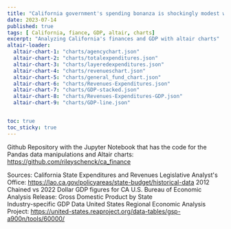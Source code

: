 ```yaml
---
title: "California government's spending bonanza is shockingly modest when compared with GDP growth"
date: 2023-07-14
published: true
tags: [ California, fiance, GDP, altair, charts]
excerpt: "Analyzing California's finances and GDP with altair charts"
altair-loader:
  altair-chart-1: "charts/agencychart.json"
  altair-chart-2: "charts/totalexpenditures.json"
  altair-chart-3: "charts/layeredexpenditures.json"
  altair-chart-4: "charts/revenueschart.json"
  altair-chart-5: "charts/general_fund_chart.json"
  altair-chart-6: "charts/Revenues-Expenditures.json"
  altair-chart-7: "charts/GDP-stacked.json"
  altair-chart-8: "charts/Revenues-Expenditures-GDP.json"
  altair-chart-9: "charts/GDP-line.json"


toc: true
toc_sticky: true
---
```


<div id="altair-chart-1"></div>

<div id="altair-chart-2"></div>

<div id="altair-chart-3"></div>

<div id="altair-chart-4"></div>

<div id="altair-chart-5"></div>

<div id="altair-chart-6"></div>

<div id="altair-chart-7"></div>

<div id="altair-chart-8"></div>

<div id="altair-chart-9"></div>

Github Repository with the Jupyter Notebook that has the code for the Pandas data manipulations and Altair charts: https://github.com/rileyschenck/ca_finance

Sources:
California State Expenditures and Revenues
  Legislative Analyst's Office: https://lao.ca.gov/policyareas/state-budget/historical-data
2012 Chained vs 2022 Dollar GDP figures for CA 
  U.S. Bureau of Economic Analysis  Release: Gross Domestic Product by State  
Industry-specific GDP Data
  United States Regional Economic Analysis Project: https://united-states.reaproject.org/data-tables/gsp-a900n/tools/60000/
